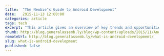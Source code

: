 ```yaml
---
title:  "The Newbie's Guide to Android Development"
date:   2015-11-13 12:00:00
categories: article
tags: tech
excerpt: "This article gives an overview of key trends and opportunities in the Android ecosystem today."
thumb: http://blog.generalassemb.ly/blog/wp-content/uploads/2015/11/Android101_DripArt1.jpg
remoteUrl: http://blog.generalassemb.ly/what-is-android-development/
slug: what-is-android-development
published: false
---
```

